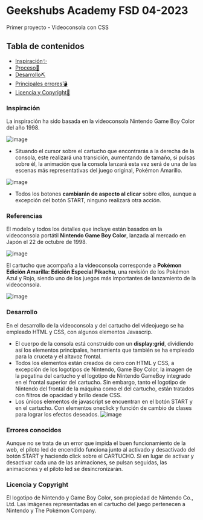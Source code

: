 # Geekshubs Academy FSD 04-2023
Primer proyecto - Videoconsola con CSS

## Tabla de contenidos

- [Inspiración:sparkles:](#cómo-funciona)
- [Proceso:mag_right:](#referencias)
- [Desarrollo⛏️](#desarrollo)
- [Principales errores:bomb:](#errores-conocidos)
- [Licencia y Copyright📃](#licencia-y-copyright)

### Inspiración

La inspiración ha sido basada en la videoconsola Nintendo Game Boy Color del año 1998.

<!-- ### Cómo funciona

Esta réplica de la videoconsola portátil Nintendo Game Boy Color puede ejecutarse desde el navegador web y es capaz de realizar varias acciones:
- Pulsando el botón **START**, la consola lanza en su pantalla una animación del arranque original de la consola, además de iluminar el piloto **led** que encontramos junto al símbolo **POWER**. -->

![image](https://user-images.githubusercontent.com/122631261/213938478-1f1c34cb-99ae-48b1-b176-dcbd382a916c.png)

- Situando el cursor sobre el cartucho que encontrarás a la derecha de la consola, este realizará una transición, aumentando de tamaño, si pulsas sobre él, la animación que la consola lanzará esta vez será de una de las escenas más representativas del juego original, Pokémon Amarillo.

![image](https://user-images.githubusercontent.com/122631261/213938710-b0904325-911b-4f54-a3cd-6fad655169cb.png)

- Todos los botones **cambiarán de aspecto al clicar** sobre ellos, aunque a excepción del botón START, ninguno realizará otra acción.

### Referencias

El modelo y todos los detalles que incluye están basados en la videoconsola portátil **Nintendo Game Boy Color**, lanzada al mercado en Japón el 22 de octubre de 1998.

![image](https://user-images.githubusercontent.com/122631261/213939056-f70d2a4b-f98e-4662-a48b-44528f392db0.png)

El cartucho que acompaña a la videoconsola corresponde a **Pokémon Edición Amarilla: Edición Especial Pikachu**, una revisión de los Pokémon Azul y Rojo, siendo uno de los juegos más importantes de lanzamiento de la videoconsola.

![image](https://user-images.githubusercontent.com/122631261/213939202-73e4867a-875a-43bf-9843-8e13800e98cf.png)

### Desarrollo

En el desarrollo de la videoconsola y del cartucho del videojuego se ha empleado HTML y CSS, con algunos elementos Javascrip.
- El cuerpo de la consola está construido con un **display:grid**, dividiendo así los elementos principales, herramienta que también se ha empleado para la cruceta y el altavoz frontal.
- Todos los elementos están creados de cero con HTML y CSS, a excepción de los logotipos de Nintendo, Game Boy Color, la imagen de la pegatina del cartucho y el logotipo de Nintendo GameBoy integrado en el frontal superior del cartucho. Sin embargo, tanto el logotipo de Nintendo del frontal de la máquina como el del cartucho, están tratados con filtros de opacidad y brillo desde CSS.
- Los únicos elementos de javascript se encuentran en el botón START y en el cartucho. Con elementos oneclick y función de cambio de clases para lograr los efectos deseados.
![image](https://user-images.githubusercontent.com/122631261/213939728-91b64e91-5dc0-4ead-9623-39a0b0a86bc8.png)

### Errores conocidos

Aunque no se trata de un error que impida el buen funcionamiento de la web, el piloto led de encendido funciona junto al activado y desactivado del botón START y haciendo click sobre el CARTUCHO. Si en lugar de activar y desactivar cada una de las animaciones, se pulsan seguidas, las animaciones y el piloto led se desincronizarán.

### Licencia y Copyright

El logotipo de Nintendo y Game Boy Color, son propiedad de Nintendo Co., Ltd. Las imágenes representadas en el cartucho del juego pertenecen a Nintendo y The Pokémon Company.